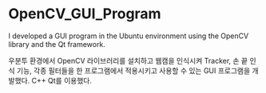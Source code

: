 # OpenCV_GUI_Program

I developed a GUI program in the Ubuntu environment using the OpenCV library and the Qt framework.


우분투 환경에서 OpenCV 라이브러리를 설치하고 웹캠을 인식시켜 Tracker, 손 끝 인식 기능, 각종 필터들을 한 프로그램에서 적용시키고 사용할 수 있는 GUI 프로그램을 개발했다. C++ Qt를 이용했다.
